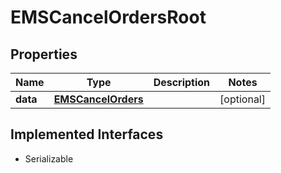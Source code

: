 

# EMSCancelOrdersRoot


## Properties

Name | Type | Description | Notes
------------ | ------------- | ------------- | -------------
**data** | [**EMSCancelOrders**](EMSCancelOrders.md) |  |  [optional]


## Implemented Interfaces

* Serializable


